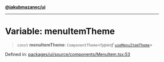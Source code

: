 [**@jakubmazanec/ui**](../README.md)

---

# Variable: menuItemTheme

> `const` **menuItemTheme**: `ComponentTheme`\<_typeof_ [`useMenuItemTheme`](useMenuItemTheme.md)\>

Defined in:
[packages/ui/source/components/MenuItem.tsx:53](https://github.com/jakubmazanec/tools/blob/74fa88a6249b3d486436ae7655f4962bc4a86e11/packages/ui/source/components/MenuItem.tsx#L53)
